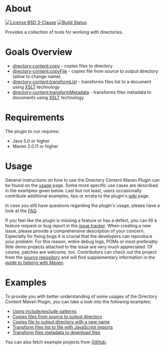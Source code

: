 # About
[![License BSD 3-Clause](https://img.shields.io/badge/license-BSD%203--Clause-blue.svg)](http://directory-content-maven-plugin.projects.gabrys.biz/license.txt)
[![Build Status](https://travis-ci.org/gabrysbiz/directory-content-maven-plugin.svg?branch=master)](https://travis-ci.org/gabrysbiz/directory-content-maven-plugin)

Provides a collection of tools for working with directories.

# Goals Overview
* [directory-content:copy](http://directory-content-maven-plugin.projects.gabrys.biz/1.2.1/copy-mojo.html) - copies files to directory
* [directory-content:copyFile](http://directory-content-maven-plugin.projects.gabrys.biz/1.2.1/copyFile-mojo.html) - copies file from source to output directory (allow to change name)
* [directory-content:transformList](http://directory-content-maven-plugin.projects.gabrys.biz/1.2.1/transformList-mojo.html) - transforms files list to a document using [XSLT](http://www.w3.org/TR/xslt) technology
* [directory-content:transformMetadata](http://directory-content-maven-plugin.projects.gabrys.biz/1.2.1/transformMetadata-mojo.html) - transforms files metadata to documents using [XSLT](http://www.w3.org/TR/xslt) technology

# Requirements
The plugin to run requires:
* Java 5.0 or higher
* Maven 2.0.11 or higher

# Usage
General instructions on how to use the Directory Content Maven Plugin can be found on the [usage](http://directory-content-maven-plugin.projects.gabrys.biz/1.2.1/usage.html) page. Some more specific use cases are described in the examples given below. Last but not least, users occasionally contribute additional examples, tips or errata to the plugin's [wiki](https://github.com/gabrysbiz/directory-content-maven-plugin/wiki) page.

In case you still have questions regarding the plugin's usage, please have a look at the [FAQ](http://directory-content-maven-plugin.projects.gabrys.biz/1.2.1/faq.html).

If you feel like the plugin is missing a feature or has a defect, you can fill a feature request or bug report in the [issue tracker](http://directory-content-maven-plugin.projects.gabrys.biz/1.2.1/issue-tracking.html). When creating a new issue, please provide a comprehensive description of your concern. Especially for fixing bugs it is crucial that the developers can reproduce your problem. For this reason, entire debug logs, POMs or most preferably little demo projects attached to the issue are very much appreciated. Of course, patches are welcome, too. Contributors can check out the project from the [source repository](http://directory-content-maven-plugin.projects.gabrys.biz/1.2.1/source-repository.html) and will find supplementary information in the [guide to helping with Maven](http://maven.apache.org/guides/development/guide-helping.html).

# Examples
To provide you with better understanding of some usages of the Directory Content Maven Plugin, you can take a look into the following examples:
* [Using include/exclude patterns](http://directory-content-maven-plugin.projects.gabrys.biz/1.2.1/examples/patterns.html)
* [Copies files from source to output directory](http://directory-content-maven-plugin.projects.gabrys.biz/1.2.1/examples/copy.html)
* [Copies file to output directory with a new name](http://directory-content-maven-plugin.projects.gabrys.biz/1.2.1/examples/copyFile.html)
* [Transform files list to file with JavaScript imports](http://directory-content-maven-plugin.projects.gabrys.biz/1.2.1/examples/transform-list.html)
* [Transform files metadata to download files](http://directory-content-maven-plugin.projects.gabrys.biz/1.2.1/examples/transform-metadata.html)

You can also fetch example projects from [GitHub](https://github.com/gabrysbiz/directory-content-maven-plugin-examples).